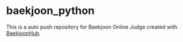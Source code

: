 # baekjoon_python
This is a auto push repository for Baekjoon Online Judge created with [BaekjoonHub](https://github.com/BaekjoonHub/BaekjoonHub).

